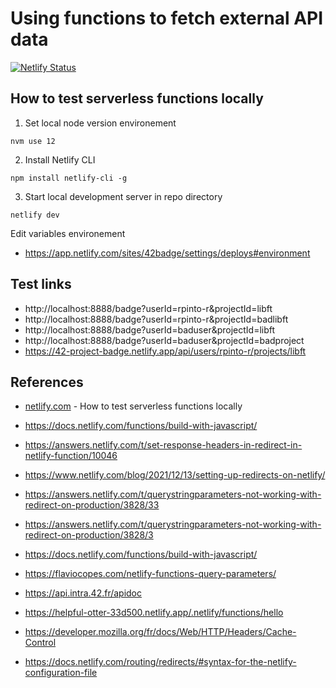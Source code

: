# Using functions to fetch external API data
[![Netlify Status](https://api.netlify.com/api/v1/badges/edb02750-097f-4c60-ae5d-08ea313485bc/deploy-status)](https://app.netlify.com/sites/42-project-badge/deploys)

## How to test serverless functions locally

1. Set local node version environement
```
nvm use 12
```
2. Install Netlify CLI
```
npm install netlify-cli -g
```
3. Start local development server in repo directory
```
netlify dev
```

Edit variables environement
- https://app.netlify.com/sites/42badge/settings/deploys#environment


## Test links
- http://localhost:8888/badge?userId=rpinto-r&projectId=libft
- http://localhost:8888/badge?userId=rpinto-r&projectId=badlibft
- http://localhost:8888/badge?userId=baduser&projectId=libft
- http://localhost:8888/badge?userId=baduser&projectId=badproject
- https://42-project-badge.netlify.app/api/users/rpinto-r/projects/libft

## References
- [netlify.com](https://www.netlify.com/blog/2021/12/12/how-to-test-serverless-functions-locally/) - How to test serverless functions locally

- https://docs.netlify.com/functions/build-with-javascript/
- https://answers.netlify.com/t/set-response-headers-in-redirect-in-netlify-function/10046
- https://www.netlify.com/blog/2021/12/13/setting-up-redirects-on-netlify/
- https://answers.netlify.com/t/querystringparameters-not-working-with-redirect-on-production/3828/33
- https://answers.netlify.com/t/querystringparameters-not-working-with-redirect-on-production/3828/3
- https://docs.netlify.com/functions/build-with-javascript/
- https://flaviocopes.com/netlify-functions-query-parameters/
- https://api.intra.42.fr/apidoc
- https://helpful-otter-33d500.netlify.app/.netlify/functions/hello
- https://developer.mozilla.org/fr/docs/Web/HTTP/Headers/Cache-Control
- https://docs.netlify.com/routing/redirects/#syntax-for-the-netlify-configuration-file
